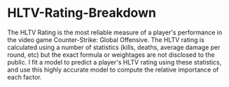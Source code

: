 # HLTV-Rating-Breakdown

The HLTV Rating is the most reliable measure of a player's performance in the video game Counter-Strike: Global Offensive. The HLTV rating is calculated using a number of statistics (kills, deaths, average damage per round, etc) but the exact formula or weightages are not disclosed to the public. I fit a model to predict a player's HLTV rating using these statistics, and use this highly accurate model to compute the relative importance of each factor. 
